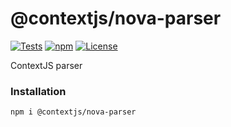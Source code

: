 # @contextjs/nova-parser

[![Tests](https://github.com/contextjs/context/actions/workflows/tests.yaml/badge.svg?branch=main)](https://github.com/contextjs/context/actions/workflows/tests.yaml)
[![npm](https://badgen.net/npm/v/@contextjs/nova-parser?cache=300)](https://www.npmjs.com/package/@contextjs/nova-parser)
[![License](https://badgen.net/static/license/MIT)](https://github.com/contextjs/context/blob/main/LICENSE)

ContextJS parser

### Installation

```
npm i @contextjs/nova-parser
```
